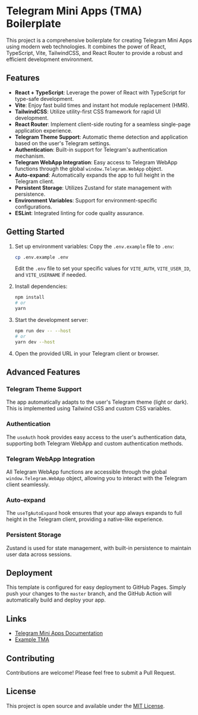 # Telegram Mini Apps (TMA) Boilerplate

This project is a comprehensive boilerplate for creating Telegram Mini Apps using modern web technologies. It combines the power of React, TypeScript, Vite, TailwindCSS, and React Router to provide a robust and efficient development environment.

## Features

- **React + TypeScript**: Leverage the power of React with TypeScript for type-safe development.
- **Vite**: Enjoy fast build times and instant hot module replacement (HMR).
- **TailwindCSS**: Utilize utility-first CSS framework for rapid UI development.
- **React Router**: Implement client-side routing for a seamless single-page application experience.
- **Telegram Theme Support**: Automatic theme detection and application based on the user's Telegram settings.
- **Authentication**: Built-in support for Telegram's authentication mechanism.
- **Telegram WebApp Integration**: Easy access to Telegram WebApp functions through the global `window.Telegram.WebApp` object.
- **Auto-expand**: Automatically expands the app to full height in the Telegram client.
- **Persistent Storage**: Utilizes Zustand for state management with persistence.
- **Environment Variables**: Support for environment-specific configurations.
- **ESLint**: Integrated linting for code quality assurance.

## Getting Started

1. Set up environment variables:
   Copy the `.env.example` file to `.env`:
   ```bash
   cp .env.example .env
   ```
   Edit the `.env` file to set your specific values for `VITE_AUTH`, `VITE_USER_ID`, and `VITE_USERNAME` if needed.

2. Install dependencies:
   ```bash
   npm install
   # or
   yarn
   ```

3. Start the development server:
   ```bash
   npm run dev -- --host
   # or
   yarn dev --host
   ```

4. Open the provided URL in your Telegram client or browser.

## Advanced Features

### Telegram Theme Support
The app automatically adapts to the user's Telegram theme (light or dark). This is implemented using Tailwind CSS and custom CSS variables.

### Authentication
The `useAuth` hook provides easy access to the user's authentication data, supporting both Telegram WebApp and custom authentication methods.

### Telegram WebApp Integration
All Telegram WebApp functions are accessible through the global `window.Telegram.WebApp` object, allowing you to interact with the Telegram client seamlessly.

### Auto-expand
The `useTgAutoExpand` hook ensures that your app always expands to full height in the Telegram client, providing a native-like experience.

### Persistent Storage
Zustand is used for state management, with built-in persistence to maintain user data across sessions.

## Deployment

This template is configured for easy deployment to GitHub Pages. Simply push your changes to the `master` branch, and the GitHub Action will automatically build and deploy your app.

## Links

- [Telegram Mini Apps Documentation](https://docs.ton.org/develop/dapps/twa)
- [Example TMA](https://t.me/vite_twa_example_bot/app)

## Contributing

Contributions are welcome! Please feel free to submit a Pull Request.

## License

This project is open source and available under the [MIT License](LICENSE).
